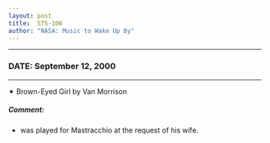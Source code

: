 ```yaml
---
layout: post
title:  STS-106
author: "NASA: Music to Wake Up By"
---
```


----
### DATE: September 12, 2000
----
✦ Brown-Eyed Girl by Van Morrison

##### Comment:
* was played for Mastracchio at the request of his wife.
